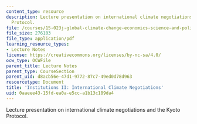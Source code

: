```yaml
---
content_type: resource
description: Lecture presentation on international climate negotiations and the Kyoto
  Protocol.
file: /courses/15-023j-global-climate-change-economics-science-and-policy-spring-2008/0aaeee4315fdea0ae5cca1b13c189da4_lec9.pdf
file_size: 276103
file_type: application/pdf
learning_resource_types:
- Lecture Notes
license: https://creativecommons.org/licenses/by-nc-sa/4.0/
ocw_type: OCWFile
parent_title: Lecture Notes
parent_type: CourseSection
parent_uid: d8acb56e-47d1-9772-87c7-49ed0d78d963
resourcetype: Document
title: 'Institutions II: International Climate Negotiations'
uid: 0aaeee43-15fd-ea0a-e5cc-a1b13c189da4
---
```

Lecture presentation on international climate negotiations and the Kyoto Protocol.